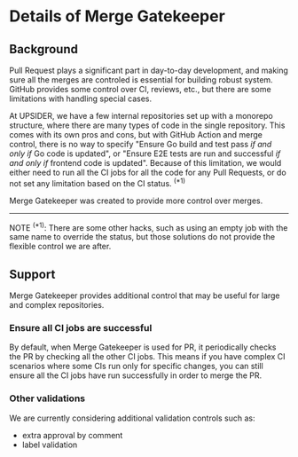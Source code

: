 # Details of Merge Gatekeeper

## Background

<!-- == export: background / begin == -->

Pull Request plays a significant part in day-to-day development, and making sure all the merges are controled is essential for building robust system. GitHub provides some control over CI, reviews, etc., but there are some limitations with handling special cases.

At UPSIDER, we have a few internal repositories set up with a monorepo structure, where there are many types of code in the single repository. This comes with its own pros and cons, but with GitHub Action and merge control, there is no way to specify "Ensure Go build and test pass _if and only if_ Go code is updated", or "Ensure E2E tests are run and successful _if and only if_ frontend code is updated". Because of this limitation, we would either need to run all the CI jobs for all the code for any Pull Requests, or do not set any limitation based on the CI status. <sup>(\*1)</sup>

Merge Gatekeeper was created to provide more control over merges.

---

NOTE <sup>(\*1)</sup>: There are some other hacks, such as using an empty job with the same name to override the status, but those solutions do not provide the flexible control we are after.

<!-- == export: background / end == -->

## Support

<!-- == export: support / begin == -->

Merge Gatekeeper provides additional control that may be useful for large and complex repositories.

### Ensure all CI jobs are successful

By default, when Merge Gatekeeper is used for PR, it periodically checks the PR by checking all the other CI jobs. This means if you have complex CI scenarios where some CIs run only for specific changes, you can still ensure all the CI jobs have run successfully in order to merge the PR.

### Other validations

We are currently considering additional validation controls such as:

- extra approval by comment
- label validation

<!-- == export: support / end == -->
